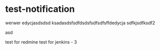 test-notification
=================
werwer
edycjasdsdsd
ksadasdsfsdfdsdsfsdfsdfsffdedycja
sdfkjsdfksdf2

asd

test for redmine
test for jenkins - 3
